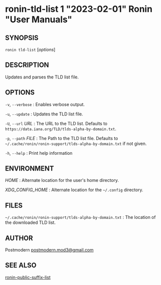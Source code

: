 # ronin-tld-list 1 "2023-02-01" Ronin "User Manuals"

## SYNOPSIS

`ronin tld-list` [*options*]

## DESCRIPTION

Updates and parses the TLD list file.

## OPTIONS

`-v`, `--verbose`
: Enables verbose output.

`-u`, `--update`
: Updates the TLD list file.

`-U`, `--url` *URL*
: The URL to the TLD list. Defaults to
  `https://data.iana.org/TLD/tlds-alpha-by-domain.txt`.

`-p`, `--path` *FILE*
: The Path to the TLD list file. Defaults to
  `~/.cache/ronin/ronin-support/tlds-alpha-by-domain.txt` if not given.

`-h`, `--help`
: Print help information

## ENVIRONMENT

*HOME*
: Alternate location for the user's home directory.

*XDG_CONFIG_HOME*
: Alternate location for the `~/.config` directory.

## FILES

`~/.cache/ronin/ronin-support/tlds-alpha-by-domain.txt`
: The location of the downloaded TLD list.

## AUTHOR

Postmodern <postmodern.mod3@gmail.com>

## SEE ALSO

[ronin-public-suffix-list](ronin-public-suffix-list.1.md)